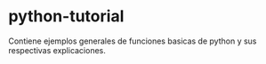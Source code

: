 # python-tutorial
Contiene ejemplos generales de funciones basicas de python y sus respectivas explicaciones.
